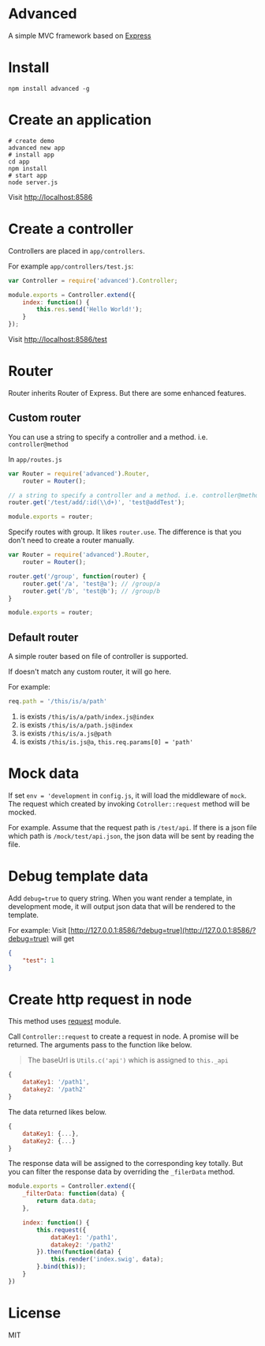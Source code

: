 # Advanced

A simple MVC framework based on [Express](https://github.com/strongloop/express)

# Install

```
npm install advanced -g
```

# Create an application

```shell
# create demo
advanced new app
# install app
cd app
npm install
# start app
node server.js
```

Visit [http://localhost:8586](http://localhost:8586)

# Create a controller

Controllers are placed in `app/controllers`.

For example `app/controllers/test.js`:

```javascript
var Controller = require('advanced').Controller;

module.exports = Controller.extend({
    index: function() {
        this.res.send('Hello World!');
    }
});
```

Visit [http://localhost:8586/test](http://localhost:8586/test)

# Router

Router inherits Router of Express. But there are some enhanced features.

## Custom router

You can use a string to specify a controller and a method. i.e. `controller@method`

In `app/routes.js`

```javascript
var Router = require('advanced').Router,
    router = Router();

// a string to specify a controller and a method. i.e. controller@method
router.get('/test/add/:id(\\d+)', 'test@addTest');

module.exports = router;
```

Specify routes with group. It likes `router.use`. The difference is that you don't need to create a router manually.

```javascript
var Router = require('advanced').Router,
    router = Router();

router.get('/group', function(router) {
    router.get('/a', 'test@a'); // /group/a
    router.get('/b', 'test@b'); // /group/b
}

module.exports = router;
```

## Default router

A simple router based on file of controller is supported.

If doesn't match any custom router, it will go here.

For example:

```javascript
req.path = '/this/is/a/path'
```

1. is exists `/this/is/a/path/index.js@index`
2. is exists `/this/is/a/path.js@index`
3. is exists `/this/is/a.js@path`
4. is exists `/this/is.js@a`, `this.req.params[0] = 'path'`

# Mock data

If set `env = 'development` in `config.js`, it will load the middleware of `mock`. The request which created by invoking `Cotroller::request` method will be mocked.

For example. Assume that the request path is `/test/api`. If there is a json file which path is `/mock/test/api.json`, the json data will be sent by reading the file.

# Debug template data

Add `debug=true` to query string. When you want render a template, in development mode, it will output json data that will be rendered to the template.

For example: Visit [http://127.0.0.1:8586/?debug=true](http://127.0.0.1:8586/?debug=true) will get
```json
{
    "test": 1
}
```

# Create http request in node

This method uses [request](https://github.com/request/request) module.

Call `Controller::request` to create a request in node. A promise will be returned. The arguments pass to the function like below.

> The baseUrl is `Utils.c('api')` which is assigned to `this._api`

```javascript
{
    dataKey1: '/path1',
    datakey2: '/path2'
}
```

The data returned likes below.

```javascript
{
    dataKey1: {...},
    dataKey2: {...}
}
```

The response data will be assigned to the corresponding key totally. But you can filter the response data by overriding the `_filerData` method.

```javascript
module.exports = Controller.extend({
    _filterData: function(data) {
        return data.data;
    },

    index: function() {
        this.request({
            dataKey1: '/path1',
            datakey2: '/path2'
        }).then(function(data) {
            this.render('index.swig', data);
        }.bind(this));
    }
})
```

# License

MIT